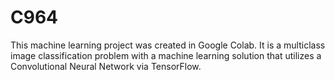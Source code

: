 # C964 
This machine learning project was created in Google Colab. It is a multiclass image classification problem with a machine learning solution that utilizes a Convolutional Neural Network via TensorFlow.
